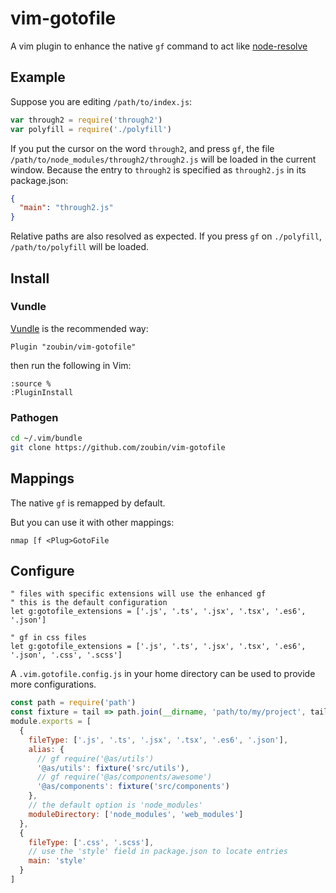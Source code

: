 # vim-gotofile
A vim plugin to enhance the native `gf` command to act like [node-resolve](https://github.com/browserify/resolve)

## Example
Suppose you are editing `/path/to/index.js`:

```js
var through2 = require('through2')
var polyfill = require('./polyfill')

```

If you put the cursor on the word `through2`,
and press `gf`, the file `/path/to/node_modules/through2/through2.js` will be loaded in the current window.
Because the entry to `through2` is specified as `through2.js` in its package.json:
```json
{
  "main": "through2.js"
}

```

Relative paths are also resolved as expected.
If you press `gf` on `./polyfill`, `/path/to/polyfill` will be loaded.

## Install

### Vundle
[Vundle](https://github.com/VundleVim/Vundle.vim) is the recommended way:

```vim
Plugin "zoubin/vim-gotofile"

```

then run the following in Vim:

```vim
:source %
:PluginInstall

```

### Pathogen
```bash
cd ~/.vim/bundle
git clone https://github.com/zoubin/vim-gotofile

```

## Mappings
The native `gf` is remapped by default.

But you can use it with other mappings:

```vim
nmap [f <Plug>GotoFile

```

## Configure

```vim
" files with specific extensions will use the enhanced gf
" this is the default configuration
let g:gotofile_extensions = ['.js', '.ts', '.jsx', '.tsx', '.es6', '.json']

```

```vim
" gf in css files
let g:gotofile_extensions = ['.js', '.ts', '.jsx', '.tsx', '.es6', '.json', '.css', '.scss']

```

A `.vim.gotofile.config.js` in your home directory can be used to provide more configurations.

```javascript
const path = require('path')
const fixture = tail => path.join(__dirname, 'path/to/my/project', tail)
module.exports = [
  {
    fileType: ['.js', '.ts', '.jsx', '.tsx', '.es6', '.json'],
    alias: {
      // gf require('@as/utils')
      '@as/utils': fixture('src/utils'),
      // gf require('@as/components/awesome')
      '@as/components': fixture('src/components')
    },
    // the default option is 'node_modules'
    moduleDirectory: ['node_modules', 'web_modules']
  },
  {
    fileType: ['.css', '.scss'],
    // use the 'style' field in package.json to locate entries
    main: 'style'
  }
]

```
